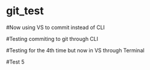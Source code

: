 # git_test

#Now using VS to commit instead of CLI

#Testing commiting to git through CLI

#Testing for the 4th time but now in VS through Terminal

#Test 5
